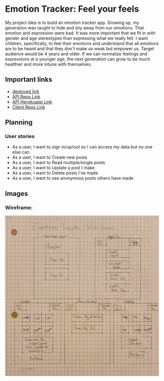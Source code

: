 # Emotion Tracker: Feel your feels

My project idea is to build an emotion tracker app. Growing up, my generation was taught to hide and shy away from our emotions. That emotion and expression were bad. It was more important that we fit in with gender and age stereotypes than expressing what we really felt. I want children, specifically, to feel their emotions and understand that all emotions are to be heard and that they don't make us weak but empower us. Target audience would be 4 years and older. If we can normalize feelings and expressions at a younger age, the next generation can grow to be much healthier and more intune with themselves.

## Important links
- [deployed link](https://github.com/miketocoding/emotion-tracker-client)
- [API Repo Link](https://github.com/miketocoding/emotion-tracker)
- [API Herokuapp Link](https://fathomless-lowlands-47912.herokuapp.com)
- [Client Repo Link](https://github.com/miketocoding/emotion-tracker-client)

## Planning

### User stories

- As a user, I want to sign in/up/out so I can access my data but no one else can.
- As a user, I want to Create new posts
- As a user, I want to Read multiple/single posts
- As a user, I want to Update a post I make
- As a user, I want to Delete posts I've made
- As a user, I want to see anonymous posts others have made

## Images

### Wireframe:
![Emotion Tracker Wireframe](./public/project2wireframe.jpeg)
